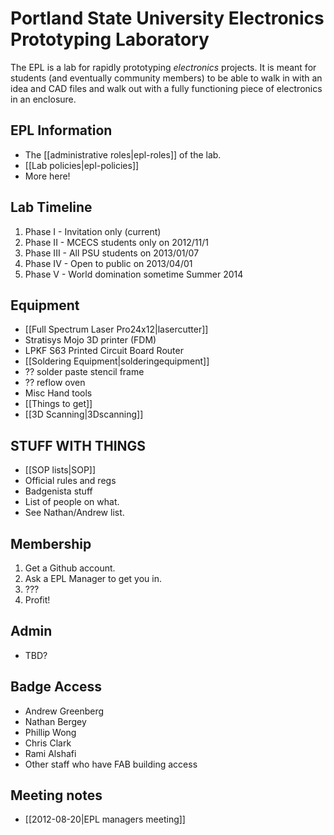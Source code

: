 # Portland State University Electronics Prototyping Laboratory

The EPL is a lab for rapidly prototyping *electronics* projects. It is meant for students (and eventually community members) to be able to walk in with an idea and CAD files and walk out with a fully functioning piece of electronics in an enclosure. 


## EPL Information

- The [[administrative roles|epl-roles]] of the lab.
- [[Lab policies|epl-policies]]
- More here!


## Lab Timeline

1. Phase I -   Invitation only (current)
1. Phase II -  MCECS students only on 2012/11/1
1. Phase III - All PSU students on 2013/01/07
1. Phase IV -  Open to public on 2013/04/01
1. Phase V -   World domination sometime Summer 2014


## Equipment

- [[Full Spectrum Laser Pro24x12|lasercutter]]
- Stratisys Mojo 3D printer (FDM)
- LPKF S63 Printed Circuit Board Router
- [[Soldering Equipment|solderingequipment]]
- ?? solder paste stencil frame
- ?? reflow oven
- Misc Hand tools
- [[Things to get]]
- [[3D Scanning|3Dscanning]]

## STUFF WITH THINGS

- [[SOP lists|SOP]]
- Official rules and regs
- Badgenista stuff
- List of people on what.
- See Nathan/Andrew list.

## Membership

1. Get a Github account.
2. Ask a EPL Manager to get you in.
1. ???
1. Profit!

## Admin

- TBD?

## Badge Access

- Andrew Greenberg
- Nathan Bergey
- Phillip Wong
- Chris Clark
- Rami Alshafi
- Other staff who have FAB building access


## Meeting notes

- [[2012-08-20|EPL managers meeting]]
